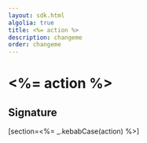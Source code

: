```yaml
---
layout: sdk.html
algolia: true
title: <%= action %>
description: changeme
order: changeme
---
```


# <%= action %>

## Signature
[section=<%= _.kebabCase(action) %>]
